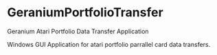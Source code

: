 # GeraniumPortfolioTransfer
Geranium Atari Portfolio Data Transfer Application

Windows GUI Application for atari portfolio parrallel card data transfers.